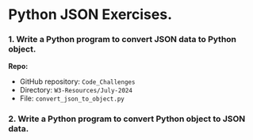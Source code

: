 # Python JSON Exercises.

### 1. Write a Python program to convert JSON data to Python object.

**Repo:**
- GitHub repository: `Code_Challenges`
- Directory: `W3-Resources/July-2024`
- File: `convert_json_to_object.py`


### 2. Write a Python program to convert Python object to JSON data.